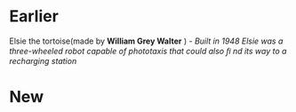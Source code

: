 # Earlier

Elsie the tortoise(made by **William Grey Walter** ) - *Built in 1948 Elsie was a three-wheeled robot capable
of phototaxis that could also ﬁ nd its way to a recharging station*

# New